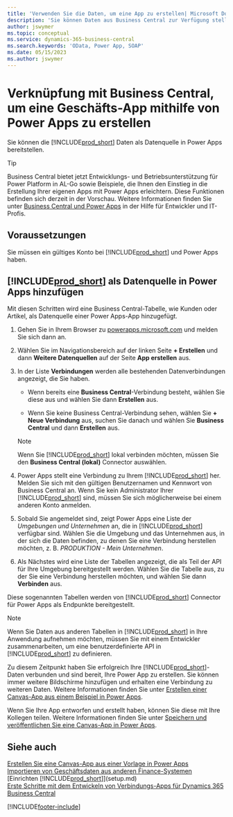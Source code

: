 ```yaml
---
title: 'Verwenden Sie die Daten, um eine App zu erstellen| Microsoft Docs'
description: 'Sie können Daten aus Business Central zur Verfügung stellen und eine OData URL Ihrer Webdienste festlegen, um eine Geschäfts-App mithilfe von Power Apps zu erstellen.'
author: jswymer
ms.topic: conceptual
ms.service: dynamics-365-business-central
ms.search.keywords: 'OData, Power App, SOAP'
ms.date: 05/15/2023
ms.author: jswymer
---
```

# <a name="connecting-to-your-business-central-data-to-build-a-business-app-using-power-apps"></a>Verknüpfung mit Business Central, um eine Geschäfts-App mithilfe von Power Apps zu erstellen

Sie können die [!INCLUDE[prod_short](includes/prod_short.md)] Daten als Datenquelle in Power Apps bereitstellen.  

> [!TIP]  
> Business Central bietet jetzt Entwicklungs- und Betriebsunterstützung für Power Platform in AL-Go sowie Beispiele, die Ihnen den Einstieg in die Erstellung Ihrer eigenen Apps mit Power Apps erleichtern. Diese Funktionen befinden sich derzeit in der Vorschau. Weitere Informationen finden Sie unter [Business Central und Power Apps](/dynamics365/business-central/dev-itpro/powerplatform/power-apps-overview) in der Hilfe für Entwickler und IT-Profis.

## <a name="prerequisites"></a>Voraussetzungen

Sie müssen ein gültiges Konto bei [!INCLUDE[prod_short](includes/prod_short.md)] und Power Apps haben.  

## <a name="add--as-a-data-source-in-power-apps"></a>[!INCLUDE[prod_short](includes/prod_short.md)] als Datenquelle in Power Apps hinzufügen

Mit diesen Schritten wird eine Business Central-Tabelle, wie Kunden oder Artikel, als Datenquelle einer Power Apps-App hinzugefügt.

1. Gehen Sie in Ihrem Browser zu [powerapps.microsoft.com](https://powerapps.microsoft.com/) und melden Sie sich dann an.
2. Wählen Sie im Navigationsbereich auf der linken Seite **+ Erstellen** und dann **Weitere Datenquellen** auf der Seite **App erstellen** aus.
  
   <!-- This step opens Power Apps canavs. On first sign-in, you must specify the country/region.  -->
3. In der Liste **Verbindungen** werden alle bestehenden Datenverbindungen angezeigt, die Sie haben.

   - Wenn bereits eine **Business Central**-Verbindung besteht, wählen Sie diese aus und wählen Sie dann **Erstellen** aus.

   - Wenn Sie keine Business Central-Verbindung sehen, wählen Sie **+ Neue Verbindung** aus, suchen Sie danach und wählen Sie **Business Central** und dann **Erstellen** aus.

   > [!NOTE]
   > Wenn Sie [!INCLUDE[prod_short](includes/prod_short.md)] lokal verbinden möchten, müssen Sie den **Business Central (lokal)** Connector auswählen.  
  
4. Power Apps stellt eine Verbindung zu Ihrem [!INCLUDE[prod_short](includes/prod_short.md)] her. Melden Sie sich mit den gültigen Benutzernamen und Kennwort von Business Central an. Wenn Sie kein Administrator Ihrer [!INCLUDE[prod_short](includes/prod_short.md)] sind, müssen Sie sich möglicherweise bei einem anderen Konto anmelden.  
5. Sobald Sie angemeldet sind, zeigt Power Apps eine Liste der *Umgebungen und Unternehmen* an, die in [!INCLUDE[prod_short](includes/prod_short.md)] verfügbar sind. Wählen Sie die Umgebung und das Unternehmen aus, in der sich die Daten befinden, zu denen Sie eine Verbindung herstellen möchten, z. B. *PRODUKTION - Mein Unternehmen*.  
6. Als Nächstes wird eine Liste der Tabellen angezeigt, die als Teil der API für Ihre Umgebung bereitgestellt werden. Wählen Sie die Tabelle aus, zu der Sie eine Verbindung herstellen möchten, und wählen Sie dann **Verbinden** aus.

Diese sogenannten Tabellen werden von [!INCLUDE[prod_short](includes/prod_short.md)] Connector für Power Apps als Endpunkte bereitgestellt.  

> [!NOTE]
> Wenn Sie Daten aus anderen Tabellen in [!INCLUDE[prod_short](includes/prod_short.md)] in Ihre Anwendung aufnehmen möchten, müssen Sie mit einem Entwickler zusammenarbeiten, um eine benutzerdefinierte API in [!INCLUDE[prod_short](includes/prod_short.md)] zu definieren.  

Zu diesem Zeitpunkt haben Sie erfolgreich Ihre [!INCLUDE[prod_short](includes/prod_short.md)]-Daten verbunden und sind bereit, Ihre Power App zu erstellen. Sie können immer weitere Bildschirme hinzufügen und erhalten eine Verbindung zu weiteren Daten. Weitere Informationen finden Sie unter [Erstellen einer Canvas-App aus einem Beispiel in Power Apps](/powerapps/maker/canvas-apps/open-and-run-a-sample-app).  

Wenn Sie Ihre App entworfen und erstellt haben, können Sie diese mit Ihre Kollegen teilen. Weitere Informationen finden Sie unter [Speichern und veröffentlichen Sie eine Canvas-App in Power Apps](/powerapps/maker/canvas-apps/save-publish-app).  

<!--
## <a name="sample-apps-to-get-started"></a>Sample apps to get started

As a preview version, Business Central offers several sample apps that you can use as a starting point for building your own apps that use Business Central data. These sample apps are available in the [Business Central Demos](https://github.com/BusinessCentralDemos) repo on GitHub. For a quick overview on the apps, go to [Power Apps samples for Business Central](/dynamics365/business-central/dev-itpro/powerplatform/power-apps-samples).

## <a name="develop-and-maintain-apps-application-lifecycle-management"></a>Develop and maintain apps application lifecycle management

As an app developer, you may already be familiar with Business Central AL-Go. AL-Go is set of tools on GiHub that enables you to maintain professional DevOps processes for your Business Central AL projects. AL-Go supports source control and activities, like building, testing, and deploying. As a preview, Business Central now offers an Al-Go version that supports for Power Platform solutions. The preview, for example, includes workflows that let you push and pull Power Platfrom changes to and from enviroments. You can access the tools at [https://github.com/BusinessCentralDemos/AL-Go-PTE](https://github.com/BusinessCentralDemos/AL-Go-PTE). For more information, see [Application lifecycle management for Power Apps in Business Central](/dynamics365/business-central/dev-itpro/powerplatform/power-apps-alm).-->

## <a name="see-also"></a>Siehe auch

[Erstellen Sie eine Canvas-App aus einer Vorlage in Power Apps](/powerapps/maker/canvas-apps/get-started-test-drive)  
[Importieren von Geschäftsdaten aus anderen Finance-Systemen](across-import-data-configuration-packages.md)  
[Einrichten [!INCLUDE[prod_short](includes/prod_short.md)]](setup.md)  
[Erste Schritte mit dem Entwickeln von Verbindungs-Apps für Dynamics 365 Business Central](/dynamics365/business-central/dev-itpro/developer/devenv-develop-connect-apps)  

[!INCLUDE[footer-include](includes/footer-banner.md)]
